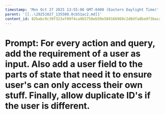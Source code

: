 ```yaml
---
timestamp: 'Mon Oct 27 2025 13:55:08 GMT-0400 (Eastern Daylight Time)'
parent: '[[..\20251027_135508.0cb51ac2.md]]'
content_id: 82babc9c39f323af09f4ca9b5758eb50e589166960c2d8dfa8ba9f3baca232fa
---
```


# Prompt: For every action and query, add the requirement of a user as input. Also add a user field to the parts of state that need it to ensure user's can only access their own stuff. Finally, allow duplicate ID's if the user is different.
